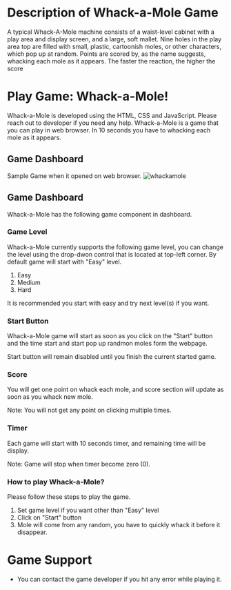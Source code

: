 
# Description of Whack-a-Mole Game
A typical Whack-A-Mole machine consists of a waist-level cabinet with a play area and display screen, and a large, soft mallet. Nine holes in the play area top are filled with small, plastic, cartoonish moles, or other characters, which pop up at random. Points are scored by, as the name suggests, whacking each mole as it appears. The faster the reaction, the higher the score

#  Play Game: Whack-a-Mole!
Whack-a-Mole is developed using the HTML, CSS and JavaScript. Please reach out to developer if you need any help. Whack-a-Mole is a game that you can play in web browser. In 10 seconds you have to  whacking each mole as it appears. 

## Game Dashboard
Sample Game when it opened on web browser. 
![whackamole](https://github.com/sreenivasathinkful/js-dev-final-capstone-starter-whack-a-mole/blob/main/assets/Game-Sample-Page.png.png?raw=true?raw=true)

## Game Dashboard

Whack-a-Mole has the following game component in dashboard.

### Game Level
Whack-a-Mole currently supports the following game level, you can change the level using the drop-dwon control that is located at top-left corner. By default game will start with "Easy" level.

1. Easy 
2. Medium
3. Hard

It is recommended you start with easy and try next level(s) if you want.

### Start Button
Whack-a-Mole game will start as soon as you click on the "Start" button and the time start and start pop up randmon moles form the webpage.

Start button will remain disabled until you finish the current started game.

### Score
You will get one point on whack each mole, and score section will update as soon as you whack new mole.

Note: You will not get any point on clicking multiple times.

### Timer
Each game will start with 10 seconds timer, and remaining time will be display. 

Note: Game will stop when timer become zero (0).

### How to play Whack-a-Mole?
Please follow these steps to play the game.

1. Set game level if you want other than "Easy" level
2. Click on "Start" button
3. Mole will come from any random, you have to quickly whack it before it disappear. 

# Game Support

- You can contact the game developer if you hit any error while playing it.
